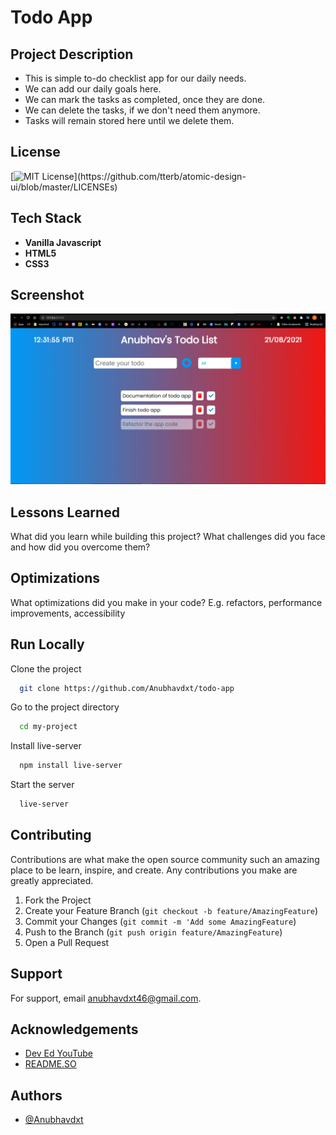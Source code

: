 # Todo App

## Project Description

- This is simple to-do checklist app for our daily needs.
- We can add our daily goals here.
- We can mark the tasks as completed, once they are done.
- We can delete the tasks, if we don't need them anymore.
- Tasks will remain stored here until we delete them.

## License

[![MIT License](https://img.shields.io/apm/l/atomic-design-ui.svg?)](https://github.com/tterb/atomic-design-ui/blob/master/LICENSEs)

## Tech Stack

- **Vanilla Javascript**
- **HTML5**
- **CSS3**

## Screenshot

![App Screenshot](images/todo-app-screenshot.jpg)

## Lessons Learned

What did you learn while building this project? What challenges did you face and how did you overcome them?

## Optimizations

What optimizations did you make in your code? E.g. refactors, performance improvements, accessibility

## Run Locally

Clone the project

```bash
  git clone https://github.com/Anubhavdxt/todo-app
```

Go to the project directory

```bash
  cd my-project
```

Install live-server

```bash
  npm install live-server
```

Start the server

```bash
  live-server
```

## Contributing

Contributions are what make the open source community such an amazing place to be learn, inspire, and create. Any contributions you make are greatly appreciated.

1. Fork the Project
2. Create your Feature Branch (`git checkout -b feature/AmazingFeature`)
3. Commit your Changes (`git commit -m 'Add some AmazingFeature`)
4. Push to the Branch (`git push origin feature/AmazingFeature`)
5. Open a Pull Request

## Support

For support, email anubhavdxt46@gmail.com.

## Acknowledgements

- [Dev Ed YouTube](https://www.youtube.com/channel/UClb90NQQcskPUGDIXsQEz5Q)
- [README.SO](https://readme.so)

## Authors

- [@Anubhavdxt](https://www.github.com/Anubhavdxt)
